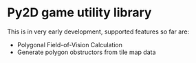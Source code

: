 Py2D game utility library
=========================

This is in very early development, supported features so far are:

* Polygonal Field-of-Vision Calculation
* Generate polygon obstructors from tile map data
